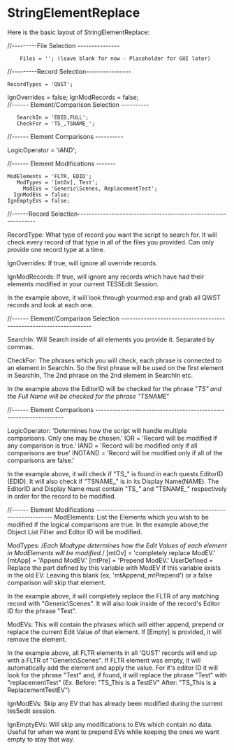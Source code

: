 # StringElementReplace


Here is the basic layout of StringElementReplace:

//---------File Selection ---------------

	    Files = ''; (leave blank for now - Placeholder for GUI later)

//---------Record Selection----------------

    RecordTypes = 'QUST';
   IgnOverrides = false;
  IgnModRecords = false;     
//------ Element/Comparison Selection ----------

       SearchIn = 'EDID,FULL';
       CheckFor = 'TS_,TSNAME_';
//------ Element Comparisons ----------

  LogicOperator = 'lAND';
  
//------ Element Modifications -------

    ModElements = 'FLTR, EDID';
       ModTypes = '[mtOv], Test';	
         ModEVs = 'Generic\Scenes, ReplacementTest'; 
      IgnModEVs = false;
    IgnEmptyEVs = false;




//------Record Selection---------------------------------------------------------------

RecordType: 
What type of record you want the script to search for.  It will check every record of that type in all of 
the files you provided.  Can only provide one record type at a time.

IgnOverrides: 
If true, will ignore all override records.

IgnModRecords: 
If true, will ignore any records which have had their elements modified in your current TES5Edit Session.

In the example above, it will look through yourmod.esp and grab all QWST records and look at each one.


//------ Element/Comparison Selection -------------------------------------------------------------------

SearchIn: 
Will Search inside of all elements you provide it. Separated by commas.


CheckFor: 
The phrases which you will check, each phrase is connected to an element in SearchIn.  So the first phrase will be used on the first element in SearchIn,  The 2nd phrase on the 2nd element in SearchIn etc.


In the example above the EditorID will be checked for the phrase "_TS" and the Full Name will be checked for the phrase "TSNAME_"

//------ Element Comparisons ------------------------------------------------------------------

LogicOperator: 
'Determines how the script will handle multiple comparisons.  Only one may be chosen.'
    lOR = 'Record will be modified if any comparison is true.'
    lAND = 'Record will be modified only if all comparisons are true'
    lNOTAND = 'Record will be modified only if all of the comparisons are false.'


In the example above, it will check if "TS_" is found in each quests EditorID (EDID). It will also check 
if "TSNAME_" is in its Display Name(NAME).  The EditorID and Display Name must contain "TS_" and "TSNAME_" 
respectively in order for the record to be modified.

//------ Element Modifications --------------------------------------------------------------
ModElements: 
List the Elements which you wish to be modified if the logical comparisons are true.  In the example 
above,the Object List Filter and Editor ID will be modified.


ModTypes: 
/*Each Modtype determines how the Edit Values of each element in ModElements will be modified.*/
    [mtOv] = 'completely replace ModEV.'
    [mtApp] = 'Append ModEV.'
    [mtPre] = 'Prepend ModEV.'
    UserDefined =   Replace the part defined by this variable with ModEV if this variable exists 
                    in the old EV. Leaving this blank (ex, 'mtAppend,,mtPrepend') or a false comparison 
                    will skip that element.
                    

In the example above,  it will completely replace the FLTR of any matching record with  "Generic\Scenes".  It will also look inside of the record's Editor ID for the phrase "Test".

ModEVs: 
This will contain the phrases which will either append, prepend or replace the current Edit Value of that 
element.  If [Empty] is provided, it will remove the element.

In the example above, all FLTR elements in all 'QUST' records will end up with a FLTR of "Generic\Scenes".  If FLTR element was empty, it will automatically add the element and apply the value.
For it's editor ID it will look for the phrase "Test" and, if found, it will replace the phrase "Test" with "replacementTest"
(Ex.  Before:  "TS_This is a TestEV"  After: "TS_This is a ReplacementTestEV")

IgnModEVs: 
Skip any EV that has already been modified during the current tes5edit session.

IgnEmptyEVs: 
Will skip any modifications to EVs which contain no data.  Useful for when we want to prepend EVs while 
keeping the ones we want empty to stay that way.
